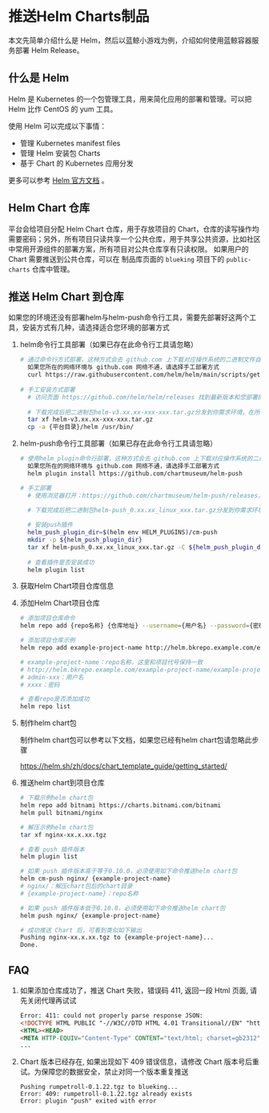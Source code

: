 # 推送Helm Charts制品

本文先简单介绍什么是 Helm，然后以蓝鲸小游戏为例，介绍如何使用蓝鲸容器服务部署 Helm Release。

## 什么是 Helm
Helm 是 Kubernetes 的一个包管理工具，用来简化应用的部署和管理。可以把 Helm 比作 CentOS 的 yum 工具。

使用 Helm 可以完成以下事情：

- 管理 Kubernetes manifest files
- 管理 Helm 安装包 Charts
- 基于 Chart 的 Kubernetes 应用分发

更多可以参考 [Helm 官方文档](https://helm.sh/docs/intro/) 。


## Helm Chart 仓库

平台会给项目分配 Helm Chart 仓库，用于存放项目的 Chart，仓库的读写操作均需要密码；另外，所有项目只读共享一个公共仓库，用于共享公共资源，比如社区中常用开源组件的部署方案，所有项目对公共仓库享有只读权限。
如果用户的 Chart 需要推送到公共仓库，可以在 制品库页面的 `blueking` 项目下的 `public-charts` 仓库中管理。


## 推送 Helm Chart 到仓库

如果您的环境还没有部署helm与helm-push命令行工具，需要先部署好这两个工具，安装方式有几种，请选择适合您环境的部署方式

1. helm命令行工具部署（如果已存在此命令行工具请忽略）
   ```bash
   # 通过命令行方式部署，这种方式会去 github.com 上下载对应操作系统的二进制文件自动部署，
     如果您所在的网络环境与 github.com 网络不通，请选择手工部署方式
     curl https://raw.githubusercontent.com/helm/helm/main/scripts/get-helm-3 | bash
     
   # 手工安装方式部署
     # 访问页面 https://github.com/helm/helm/releases 找到最新版本和您部署的对应平台下载
     
     # 下载完成后把二进制包helm-v3.xx.xx-xxx-xxx.tar.gz分发到你需求环境，在所需环境上执行：
     tar xf helm-v3.xx.xx-xxx-xxx.tar.gz
     cp -a {平台目录}/helm /usr/bin/
   ```

2. helm-push命令行工具部署（如果已存在此命令行工具请忽略）
   ```bash
   # 使用helm plugin命令行部署，这种方式会去 github.com 上下载对应操作系统的二进制文件自动部署，
     如果您所在的网络环境与 github.com 网络不通，请选择手工部署方式
     helm plugin install https://github.com/chartmuseum/helm-push
   
   # 手工部署
     # 使用浏览器打开：https://github.com/chartmuseum/helm-push/releases，找到最新版本和您部署的对应平台下载
   
     # 下载完成后把二进制包helm-push_0.xx.xx_linux_xxx.tar.gz分发到你需求环境
     
     # 安装push插件
     helm_push_plugin_dir=$(helm env HELM_PLUGINS)/cm-push
     mkdir -p ${helm_push_plugin_dir}
     tar xf helm-push_0.xx.xx_linux_xxx.tar.gz -C ${helm_push_plugin_dir}
     
     # 查看插件是否安装成功
     helm plugin list
   ```

3. 获取Helm Chart项目仓库信息
   

4. 添加Helm Chart项目仓库
   ```bash
   # 添加项目仓库命令
   helm repo add {repo名称} {仓库地址} --username={用户名} --password={密码}
   
   # 添加项目仓库示例
   helm repo add example-project-name http://helm.bkrepo.example.com/example-project-name/example-project-name/ --username=admin-xxx --password=xxxx
   
   # example-project-name：repo名称，这里和项目代号保持一致
   # http://helm.bkrepo.example.com/example-project-name/example-project-name/：仓库地址
   # admin-xxx：用户名
   # xxxx：密码
   
   # 查看repo是否添加成功
   helm repo list
   ```

5. 制作helm chart包

   制作helm chart包可以参考以下文档，如果您已经有helm chart包请忽略此步骤

   https://helm.sh/zh/docs/chart_template_guide/getting_started/

6. 推送helm chart到项目仓库
   ```bash
   # 下载示例helm chart包
   helm repo add bitnami https://charts.bitnami.com/bitnami
   helm pull bitnami/nginx
   
   # 解压示例helm chart包
   tar xf nginx-xx.x.xx.tgz
   
   # 查看 push 插件版本
   helm plugin list
   
   # 如果 push 插件版本高于等于0.10.0，必须使用如下命令推送helm chart包
   helm cm-push nginx/ {example-project-name}
   # nginx/：解压chart包后的chart目录
   # {example-project-name}：repo名称
   
   # 如果 push 插件版本低于0.10.0，必须使用如下命令推送helm chart包
   helm push nginx/ {example-project-name}
   
   # 成功推送 Chart 后，可看到类似如下输出
   Pushing nginx-xx.x.xx.tgz to {example-project-name}...
   Done.
   ```

## FAQ

1. 如果添加仓库成功了，推送 Chart 失败，错误码 411, 返回一段 Html 页面, 请先关闭代理再试试
   ```html
   Error: 411: could not properly parse response JSON:
   <!DOCTYPE HTML PUBLIC "-//W3C//DTD HTML 4.01 Transitional//EN" "http://www.w3.org/TR/html4/loose.dtd">
   <HTML><HEAD>
   <META HTTP-EQUIV="Content-Type" CONTENT="text/html; charset=gb2312">
   ...
   ```

2. Chart 版本已经存在, 如果出现如下 409 错误信息，请修改 Chart 版本号后重试。为保障您的数据安全，禁止对同一个版本重复推送

   ```
   Pushing rumpetroll-0.1.22.tgz to blueking...
   Error: 409: rumpetroll-0.1.22.tgz already exists
   Error: plugin "push" exited with error
   ```
